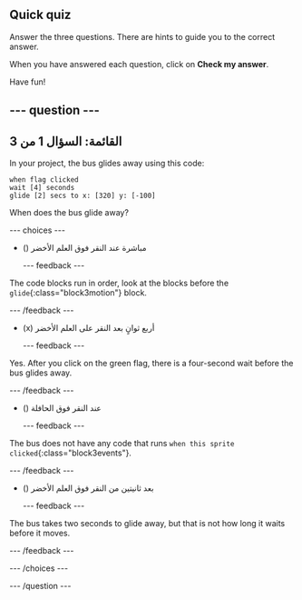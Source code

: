 ## Quick quiz

Answer the three questions. There are hints to guide you to the correct answer.

When you have answered each question, click on **Check my answer**.

Have fun!

--- question ---
---
القائمة: السؤال 1 من 3
---

In your project, the bus glides away using this code:

```blocks3
when flag clicked 
wait [4] seconds
glide [2] secs to x: [320] y: [-100]
```

When does the bus glide away?

--- choices ---

- () مباشرة عند النقر فوق العلم الأخضر

  --- feedback ---

The code blocks run in order, look at the blocks before the `glide`{:class="block3motion"} block.

  --- /feedback ---

- (x) أربع ثوانٍ بعد النقر على العلم الأخضر

  --- feedback ---

Yes. After you click on the green flag, there is a four-second wait before the bus glides away.

  --- /feedback ---

- () عند النقر فوق الحافلة

  --- feedback ---

The bus does not have any code that runs `when this sprite clicked`{:class="block3events"}.

  --- /feedback ---

- () بعد ثانيتين من النقر فوق العلم الأخضر

  --- feedback ---

The bus takes two seconds to glide away, but that is not how long it waits before it moves.

  --- /feedback ---

--- /choices ---

--- /question ---
